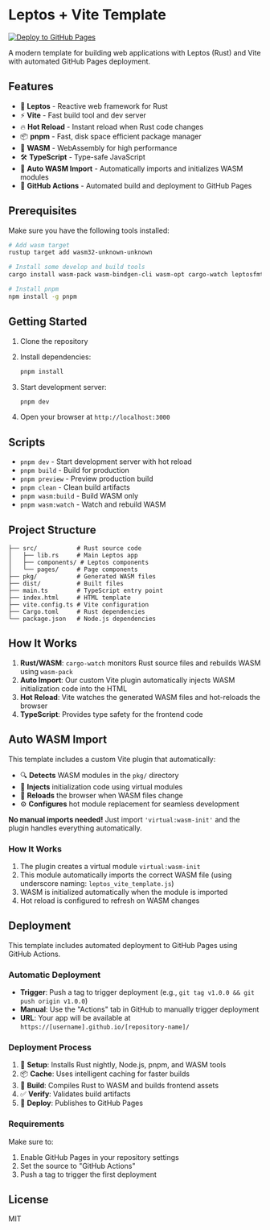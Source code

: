 # Leptos + Vite Template

[![Deploy to GitHub Pages](https://github.com/starlight02/leptos-vite-template/actions/workflows/deploy.yml/badge.svg)](https://github.com/starlight02/leptos-vite-template/actions/workflows/deploy.yml)

A modern template for building web applications with Leptos (Rust) and Vite with automated GitHub Pages deployment.

## Features

- 🦀 **Leptos** - Reactive web framework for Rust
- ⚡ **Vite** - Fast build tool and dev server
- 🔥 **Hot Reload** - Instant reload when Rust code changes
- 📦 **pnpm** - Fast, disk space efficient package manager
- 🚀 **WASM** - WebAssembly for high performance
- 🛠️ **TypeScript** - Type-safe JavaScript
- 🤖 **Auto WASM Import** - Automatically imports and initializes WASM modules
- 🚀 **GitHub Actions** - Automated build and deployment to GitHub Pages

## Prerequisites

Make sure you have the following tools installed:

```bash
# Add wasm target
rustup target add wasm32-unknown-unknown

# Install some develop and build tools
cargo install wasm-pack wasm-bindgen-cli wasm-opt cargo-watch leptosfmt

# Install pnpm
npm install -g pnpm
```

## Getting Started

1. Clone the repository
2. Install dependencies:
   ```bash
   pnpm install
   ```

3. Start development server:
   ```bash
   pnpm dev
   ```

4. Open your browser at `http://localhost:3000`

## Scripts

- `pnpm dev` - Start development server with hot reload
- `pnpm build` - Build for production
- `pnpm preview` - Preview production build
- `pnpm clean` - Clean build artifacts
- `pnpm wasm:build` - Build WASM only
- `pnpm wasm:watch` - Watch and rebuild WASM

## Project Structure

```
├── src/           # Rust source code
│   ├── lib.rs     # Main Leptos app
│   ├── components/ # Leptos components
│   └── pages/     # Page components
├── pkg/           # Generated WASM files
├── dist/          # Built files
├── main.ts        # TypeScript entry point
├── index.html     # HTML template
├── vite.config.ts # Vite configuration
├── Cargo.toml     # Rust dependencies
└── package.json   # Node.js dependencies
```

## How It Works

1. **Rust/WASM**: `cargo-watch` monitors Rust source files and rebuilds WASM using `wasm-pack`
2. **Auto Import**: Our custom Vite plugin automatically injects WASM initialization code into the HTML
3. **Hot Reload**: Vite watches the generated WASM files and hot-reloads the browser
4. **TypeScript**: Provides type safety for the frontend code

## Auto WASM Import

This template includes a custom Vite plugin that automatically:

- 🔍 **Detects** WASM modules in the `pkg/` directory
- 💫 **Injects** initialization code using virtual modules
- 🔄 **Reloads** the browser when WASM files change
- ⚙️ **Configures** hot module replacement for seamless development

**No manual imports needed!** Just import `'virtual:wasm-init'` and the plugin handles everything automatically.

### How It Works

1. The plugin creates a virtual module `virtual:wasm-init`
2. This module automatically imports the correct WASM file (using underscore naming: `leptos_vite_template.js`)
3. WASM is initialized automatically when the module is imported
4. Hot reload is configured to refresh on WASM changes

## Deployment

This template includes automated deployment to GitHub Pages using GitHub Actions.

### Automatic Deployment

- **Trigger**: Push a tag to trigger deployment (e.g., `git tag v1.0.0 && git push origin v1.0.0`)
- **Manual**: Use the "Actions" tab in GitHub to manually trigger deployment
- **URL**: Your app will be available at `https://[username].github.io/[repository-name]/`

### Deployment Process

1. 🔧 **Setup**: Installs Rust nightly, Node.js, pnpm, and WASM tools
2. 📦 **Cache**: Uses intelligent caching for faster builds
3. 🦀 **Build**: Compiles Rust to WASM and builds frontend assets
4. ✅ **Verify**: Validates build artifacts
5. 🚀 **Deploy**: Publishes to GitHub Pages

### Requirements

Make sure to:
1. Enable GitHub Pages in your repository settings
2. Set the source to "GitHub Actions"
3. Push a tag to trigger the first deployment

## License

MIT
